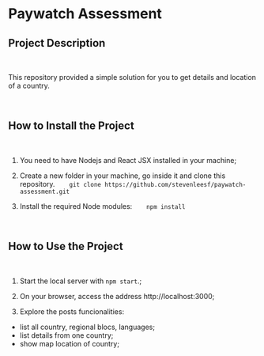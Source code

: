 # Paywatch Assessment

## Project Description
<br />

This repository provided a simple solution for you to get details and location of a country.

<br />

## How to Install the Project
<br />

1. You need to have Nodejs and React JSX installed in your machine;

2. Create a new folder in your machine, go inside it and clone this repository. 
<span style="margin-left: 25px;">```git clone https://github.com/stevenleesf/paywatch-assessment.git```</span> 

3. Install the required Node modules:
<span style="margin-left: 25px;">```npm install```</span>

<br />

## How to Use the Project
<br /> 

1. Start the local server with `npm start`.;

2. On your browser, access the address http://localhost:3000;

3. Explore the posts funcionalities: 

* list all country, regional blocs, languages;
* list details from one country;
* show map location of country; 

<br />

